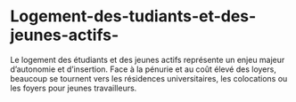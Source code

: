 # Logement-des-tudiants-et-des-jeunes-actifs-
Le logement des étudiants et des jeunes actifs représente un enjeu majeur d’autonomie et d’insertion. Face à la pénurie et au coût élevé des loyers, beaucoup se tournent vers les résidences universitaires, les colocations ou les foyers pour jeunes travailleurs. 
